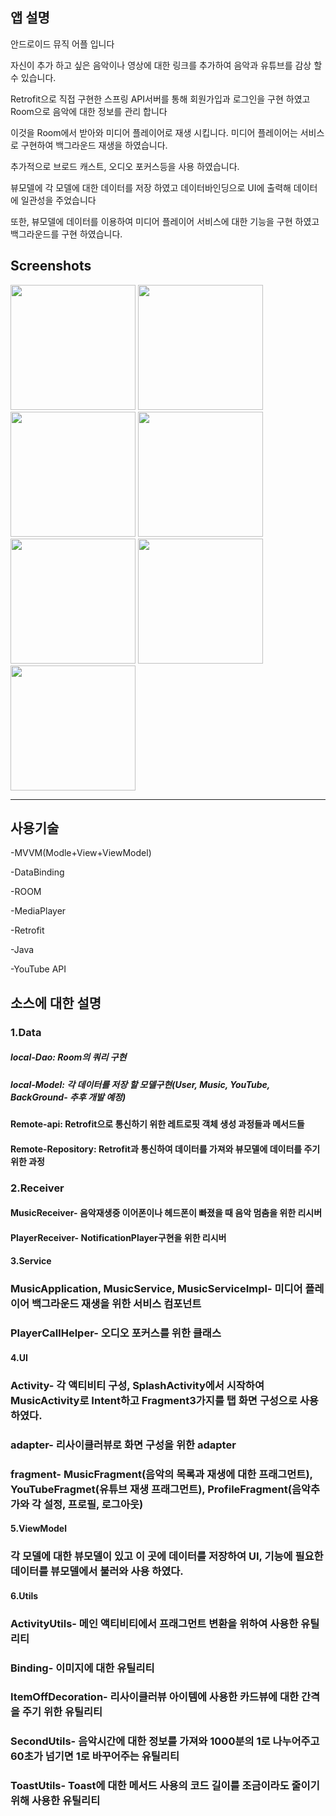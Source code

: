 앱 설명
-------------------
안드로이드 뮤직 어플 입니다    

자신이 추가 하고 싶은 음악이나 영상에 대한 링크를 추가하여 음악과 유튜브를 감상 할 수 있습니다. 

Retrofit으로 직접 구현한 스프링 API서버를 통해 회원가입과 로그인을 구현 하였고 Room으로 음악에 대한 정보를 관리 합니다

이것을 Room에서 받아와 미디어 플레이어로 재생 시킵니다. 미디어 플레이어는 서비스로 구현하여 백그라운드 재생을 하였습니다.   

추가적으로 브로드 캐스트, 오디오 포커스등을 사용 하였습니다.   

뷰모델에 각 모델에 대한 데이터를 저장 하였고 데이터바인딩으로 UI에 출력해 데이터에 일관성을 주었습니다    

또한, 뷰모델에 데이터를 이용하여 미디어 플레이어 서비스에 대한 기능을 구현 하였고 백그라운드를 구현 하였습니다.   



Screenshots
-----------------

<div>
 <img width="200" src="https://user-images.githubusercontent.com/70811978/92327189-e076e080-f092-11ea-971c-738a87a60212.jpg">
  
<img width="200" src="https://user-images.githubusercontent.com/70811978/92327196-ea004880-f092-11ea-941b-d3922e50ed30.jpg">
  

<img width="200" src="https://user-images.githubusercontent.com/70811978/92327322-bd98fc00-f093-11ea-914c-ed127a0abcba.jpg">
  
<img width="200" src="https://user-images.githubusercontent.com/70811978/92327198-ed93cf80-f092-11ea-8e7c-bd73afd3f7c5.jpg">


<img width="200" src="https://user-images.githubusercontent.com/70811978/92327331-ce497200-f093-11ea-80f3-934041b2fd58.jpg">

<img width="200" src="https://user-images.githubusercontent.com/70811978/92327340-dacdca80-f093-11ea-83c7-4d52118380a3.jpg">

<img width="200" src="https://user-images.githubusercontent.com/70811978/92327341-dbfef780-f093-11ea-9e68-bc1357a9a200.jpg">
  
</div>

--------------------


사용기술 
---------------------

-MVVM(Modle+View+ViewModel)        

-DataBinding      

-ROOM      

-MediaPlayer      

-Retrofit      

-Java      

-YouTube API   


소스에 대한 설명
--------------------

### 1.Data
##### local-Dao: Room의 쿼리 구현
##### local-Model: 각 데이터를 저장 할 모델구현(User, Music, YouTube, BackGround- 추후 개발 예정)   

#### Remote-api: Retrofit으로 통신하기 위한 레트로핏 객체 생성 과정들과 메서드들
#### Remote-Repository: Retrofit과 통신하여 데이터를 가져와 뷰모델에 데이터를 주기위한 과정

### 2.Receiver   
#### MusicReceiver- 음악재생중 이어폰이나 헤드폰이 빠졌을 때 음악 멈춤을 위한 리시버
#### PlayerReceiver- NotificationPlayer구현을 위한 리시버

#### 3.Service
### MusicApplication, MusicService, MusicServiceImpl- 미디어 플레이어 백그라운드 재생을 위한 서비스 컴포넌트
### PlayerCallHelper- 오디오 포커스를 위한 클래스

#### 4.UI
### Activity- 각 액티비티 구성, SplashActivity에서 시작하여 MusicActivity로 Intent하고 Fragment3가지를 탭 화면 구성으로 사용 하였다.   
### adapter- 리사이클러뷰로 화면 구성을 위한 adapter   
### fragment- MusicFragment(음악의 목록과 재생에 대한 프래그먼트), YouTubeFragmet(유튜브 재생 프래그먼트), ProfileFragment(음악추가와 각 설정, 프로필, 로그아웃)

#### 5.ViewModel
### 각 모델에 대한 뷰모델이 있고 이 곳에 데이터를 저장하여 UI, 기능에 필요한 데이터를 뷰모델에서 불러와 사용 하였다.


#### 6.Utils
### ActivityUtils- 메인 액티비티에서 프래그먼트 변환을 위하여 사용한 유틸리티
### Binding- 이미지에 대한 유틸리티
### ItemOffDecoration- 리사이클러뷰 아이템에 사용한 카드뷰에 대한 간격을 주기 위한 유틸리티
### SecondUtils- 음악시간에 대한 정보를 가져와 1000분의 1로 나누어주고 60초가 넘기면 1로 바꾸어주는 유틸리티
### ToastUtils- Toast에 대한 메서드 사용의 코드 길이를 조금이라도 줄이기 위해 사용한 유틸리티


 
